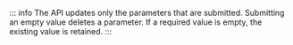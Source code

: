 ::: info
The API updates only the parameters that are submitted. Submitting an empty value deletes a parameter. If a required value is empty, the existing value is retained.
:::

